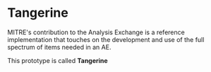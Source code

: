 Tangerine
===========
MITRE's contribution to the Analysis Exchange is a reference implementation that 
touches on the development and use of the full spectrum of items needed in an AE.

This prototype is called **Tangerine**
